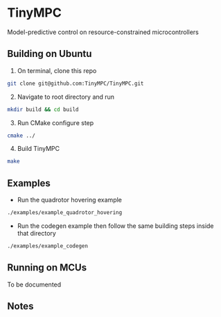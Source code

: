 # TinyMPC

Model-predictive control on resource-constrained microcontrollers

## Building on Ubuntu

1. On terminal, clone this repo

```bash
git clone git@github.com:TinyMPC/TinyMPC.git
```

2. Navigate to root directory and run

```bash
mkdir build && cd build
```

3. Run CMake configure step

```bash
cmake ../
```

4. Build TinyMPC

```bash
make 
```

## Examples

* Run the quadrotor hovering example

```bash
./examples/example_quadrotor_hovering
```

* Run the codegen example then follow the same building steps inside that directory

```bash
./examples/example_codegen
```

## Running on MCUs

To be documented

## Notes
